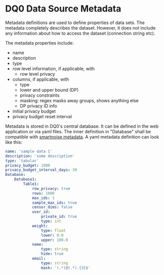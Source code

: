 # DQ0 Data Source Metadata

Metadata definitions are used to define properties of data sets. The metadata completely describes the dataset. However, it does not include any information about how to access the dataset (connection string etc).

The metadata properties include:

* name
* description
* type
* row level information, if applicable, with
  * row level privacy
* columns, if applicable, with
  * type
  * lower and upper bound (DP)
  * privacy constraints
  * masking: regex masks away groups, shows anything else
  * DP privacy ID info
* initial privacy budget
* privacy budget reset interval

Metadata is stored in DQ0's central database. It can be defined in the web application or via yaml files. The inner definition in "Database" shall be compatible with [smartnoise metadata](https://github.com/opendifferentialprivacy/smartnoise-sdk/blob/master/sdk/Metadata.md). A yaml metadata definition can look like this:

```yaml
name: 'sample data 1'
description: 'some description'
type: 'tabular'
privacy_budget: 1000
privacy_budget_interval_days: 30
Database:
    Database1:
        Table1:
            row_privacy: true
            rows: 1000
            max_ids: 1
            sample_max_ids: true
            censor_dims: false
            user_id:
                private_id: true
                type: int
            weight:
                type: float
                lower: 0.0
                upper: 100.0
            name:
                type: string
                hide: true
            email:
                type: string
                mask: '(.*)@(.*).{3}$'
```